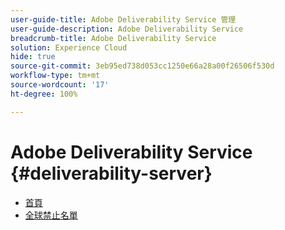 ```yaml
---
user-guide-title: Adobe Deliverability Service 管理
user-guide-description: Adobe Deliverability Service
breadcrumb-title: Adobe Deliverability Service
solution: Experience Cloud
hide: true
source-git-commit: 3eb95ed738d053cc1250e66a28a00f26506f530d
workflow-type: tm+mt
source-wordcount: '17'
ht-degree: 100%

---
```


# Adobe Deliverability Service {#deliverability-server}

* [首頁](home.md)
* [全球禁止名單](global-suppression-list.md)
